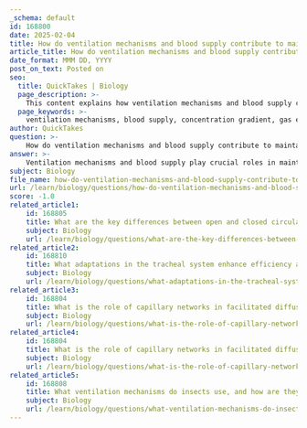 ```yaml
---
_schema: default
id: 168800
date: 2025-02-04
title: How do ventilation mechanisms and blood supply contribute to maintaining a concentration gradient?
article_title: How do ventilation mechanisms and blood supply contribute to maintaining a concentration gradient?
date_format: MMM DD, YYYY
post_on_text: Posted on
seo:
  title: QuickTakes | Biology
  page_description: >-
    This content explains how ventilation mechanisms and blood supply contribute to maintaining a concentration gradient essential for efficient gas exchange in organisms.
  page_keywords: >-
    ventilation mechanisms, blood supply, concentration gradient, gas exchange, breathing, gill movement, tracheal system, capillary networks, counter-current exchange, oxygen absorption
author: QuickTakes
question: >-
    How do ventilation mechanisms and blood supply contribute to maintaining a concentration gradient?
answer: >-
    Ventilation mechanisms and blood supply play crucial roles in maintaining a concentration gradient, which is essential for efficient gas exchange in various organisms.\n\n### Ventilation Mechanisms\nVentilation refers to the active process of moving air or water over gas exchange surfaces. In animals, this can include mechanisms such as:\n\n1. **Breathing in Mammals**: The diaphragm and intercostal muscles create pressure changes that draw air into the lungs. This fresh air replenishes oxygen levels and removes carbon dioxide, maintaining a concentration gradient between the alveoli (where gas exchange occurs) and the blood.\n\n2. **Gill Movement in Fish**: Fish utilize a mechanism where water flows over their gills, which are structured with filaments and lamellae to maximize surface area. The rapid movement of water ensures that oxygen-rich water continuously comes into contact with the gill surfaces, maintaining a high concentration of oxygen in the water compared to the blood, thus facilitating diffusion.\n\n3. **Tracheal System in Insects**: Insects have a unique tracheal system that delivers oxygen directly to tissues. Body movements can help ventilate this system, ensuring that oxygen-rich air enters the tracheae and maintains a concentration gradient for gas exchange at the cellular level.\n\n### Blood Supply\nA rich blood supply is vital for maintaining concentration gradients for gases:\n\n1. **Capillary Networks**: In many animals, including mammals and fish, gas exchange surfaces are closely associated with dense networks of capillaries. For instance, in the lungs, the extensive capillary network surrounding alveoli allows for rapid transport of oxygen away from the exchange surface. This quick removal of oxygen from the blood keeps the concentration of oxygen in the blood low, promoting further diffusion from the alveoli into the blood.\n\n2. **Counter-Current Exchange in Fish**: In fish gills, blood flows in the opposite direction to the water passing over the gills. This counter-current exchange mechanism maintains a steep concentration gradient for oxygen absorption, allowing fish to extract up to 80-90% of the oxygen from the water.\n\n### Summary\nIn summary, ventilation mechanisms actively bring fresh air or water into contact with gas exchange surfaces, while a rich blood supply ensures that gases are rapidly transported away from these surfaces. Together, these processes maintain a steep concentration gradient, which is essential for efficient gas exchange, whether in the lungs of mammals, the gills of fish, or the tracheal systems of insects.
subject: Biology
file_name: how-do-ventilation-mechanisms-and-blood-supply-contribute-to-maintaining-a-concentration-gradient.md
url: /learn/biology/questions/how-do-ventilation-mechanisms-and-blood-supply-contribute-to-maintaining-a-concentration-gradient
score: -1.0
related_article1:
    id: 168805
    title: What are the key differences between open and closed circulatory systems, particularly in insect respiration?
    subject: Biology
    url: /learn/biology/questions/what-are-the-key-differences-between-open-and-closed-circulatory-systems-particularly-in-insect-respiration
related_article2:
    id: 168810
    title: What adaptations in the tracheal system enhance efficiency and prevent water loss in insects?
    subject: Biology
    url: /learn/biology/questions/what-adaptations-in-the-tracheal-system-enhance-efficiency-and-prevent-water-loss-in-insects
related_article3:
    id: 168804
    title: What is the role of capillary networks in facilitated diffusion and transport mechanisms?
    subject: Biology
    url: /learn/biology/questions/what-is-the-role-of-capillary-networks-in-facilitated-diffusion-and-transport-mechanisms
related_article4:
    id: 168804
    title: What is the role of capillary networks in facilitated diffusion and transport mechanisms?
    subject: Biology
    url: /learn/biology/questions/what-is-the-role-of-capillary-networks-in-facilitated-diffusion-and-transport-mechanisms
related_article5:
    id: 168808
    title: What ventilation mechanisms do insects use, and how are they adapted for larger insects?
    subject: Biology
    url: /learn/biology/questions/what-ventilation-mechanisms-do-insects-use-and-how-are-they-adapted-for-larger-insects
---
```


&nbsp;